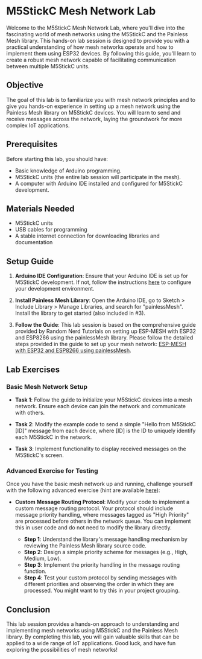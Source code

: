 # M5StickC Mesh Network Lab

Welcome to the M5StickC Mesh Network Lab, where you'll dive into the fascinating world of mesh networks using the M5StickC and the Painless Mesh library. This hands-on lab session is designed to provide you with a practical understanding of how mesh networks operate and how to implement them using ESP32 devices. By following this guide, you'll learn to create a robust mesh network capable of facilitating communication between multiple M5StickC units.

## Objective

The goal of this lab is to familiarize you with mesh network principles and to give you hands-on experience in setting up a mesh network using the Painless Mesh library on M5StickC devices. You will learn to send and receive messages across the network, laying the groundwork for more complex IoT applications.

## Prerequisites

Before starting this lab, you should have:
- Basic knowledge of Arduino programming.
- M5StickC units (the entire lab session will participate in the mesh).
- A computer with Arduino IDE installed and configured for M5StickC development.

## Materials Needed

- M5StickC units
- USB cables for programming
- A stable internet connection for downloading libraries and documentation

## Setup Guide

1. **Arduino IDE Configuration**: Ensure that your Arduino IDE is set up for M5StickC development. If not, follow the instructions [here](https://docs.m5stack.com/en/quick_start/m5stickc/arduino) to configure your development environment.

2. **Install Painless Mesh Library**: Open the Arduino IDE, go to Sketch > Include Library > Manage Libraries, and search for "painlessMesh". Install the library to get started (also included in #3).

3. **Follow the Guide**: This lab session is based on the comprehensive guide provided by Random Nerd Tutorials on setting up ESP-MESH with ESP32 and ESP8266 using the painlessMesh library. Please follow the detailed steps provided in the guide to set up your mesh network: [ESP-MESH with ESP32 and ESP8266 using painlessMesh](https://randomnerdtutorials.com/esp-mesh-esp32-esp8266-painlessmesh/).

## Lab Exercises

### Basic Mesh Network Setup

- **Task 1**: Follow the guide to initialize your M5StickC devices into a mesh network. Ensure each device can join the network and communicate with others.

- **Task 2**: Modify the example code to send a simple "Hello from M5StickC [ID]" message from each device, where [ID] is the ID to uniquely identify each M5StickC in the network.

- **Task 3**: Implement functionality to display received messages on the M5StickC's screen.

### Advanced Exercise for Testing

Once you have the basic mesh network up and running, challenge yourself with the following advanced exercise (hint are available [here](hint.md)):

- **Custom Message Routing Protocol**: Modify your code to implement a custom message routing protocol. Your protocol should include message priority handling, where messages tagged as "High Priority" are processed before others in the network queue. You can implement this in user code and do not need to modify the library directly.

  - **Step 1**: Understand the library's message handling mechanism by reviewing the Painless Mesh library source code.
  - **Step 2**: Design a simple priority scheme for messages (e.g., High, Medium, Low).
  - **Step 3**: Implement the priority handling in the message routing function.
  - **Step 4**: Test your custom protocol by sending messages with different priorities and observing the order in which they are processed. You might want to try this in your project grouping.

## Conclusion

This lab session provides a hands-on approach to understanding and implementing mesh networks using M5StickC and the Painless Mesh library. By completing this lab, you will gain valuable skills that can be applied to a wide range of IoT applications. Good luck, and have fun exploring the possibilities of mesh networks!
